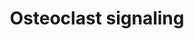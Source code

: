 ---
annotations:
- type: Pathway Ontology
  value: signaling pathway
- type: Pathway Ontology
  value: signaling pathway pertinent to development
- type: Cell Type Ontology
  value: osteoclast
authors:
- MaintBot
- Egonw
- Fehrhart
- Eweitz
description: ''
last-edited: 2021-05-24
organisms:
- Pan troglodytes
redirect_from:
- /index.php/Pathway:WP890
- /instance/WP890
schema-jsonld:
- '@context': https://schema.org/
  '@id': https://wikipathways.github.io/pathways/WP890.html
  '@type': Dataset
  creator:
    '@type': Organization
    name: WikiPathways
  description: ''
  keywords:
  - TRPV5
  - H+
  - CTSK
  - TNFRSF11B
  - ATP6V1G1
  - ITGB3
  - LOC473183
  - Ca2+
  - TNFRSF11A
  - PDGFB
  - TNFSF11
  - IFNAR1
  - Na+
  - SLC9A1
  - TRAP
  - Pi
  - GPR68
  - SPP1
  license: CC0
  name: Osteoclast signaling
seo: CreativeWork
title: Osteoclast signaling
wpid: WP890
---